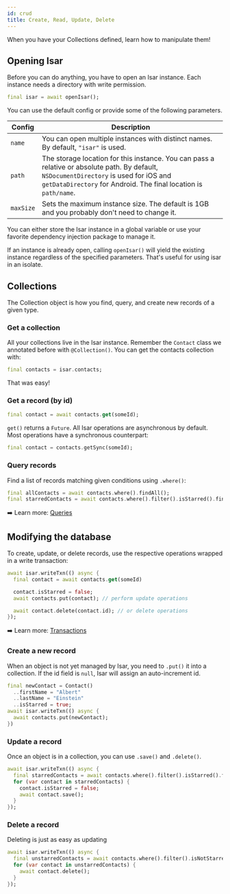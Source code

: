 ```yaml
---
id: crud
title: Create, Read, Update, Delete
---
```


When you have your Collections defined, learn how to manipulate them!

## Opening Isar
Before you can do anything, you have to open an Isar instance. Each instance needs a directory with write permission.

```dart
final isar = await openIsar();
```

You can use the default config or provide some of the following parameters.

Config | Description
--- | ---
`name` | You can open multiple instances with distinct names. By default, `"isar"` is used.
`path` | The storage location for this instance. You can pass a relative or absolute path. By default,  `NSDocumentDirectory` is used for iOS and `getDataDirectory` for Android. The final location is `path/name`. 
`maxSize` | Sets the maximum instance size. The default is 1GB and you probably don't need to change it.

You can either store the Isar instance in a global variable or use your favorite dependency injection package to manage it.

If an instance is already open, calling `openIsar()` will yield the existing instance regardless of the specified parameters. That's useful for using isar in an isolate.

## Collections
The Collection object is how you find, query, and create new records of a given type.


### Get a collection
All your collections live in the Isar instance. Remember the `Contact` class we annotated before with `@Collection()`. You can get the contacts collection with:

```dart
final contacts = isar.contacts;
```

That was easy!


### Get a record (by id)
```dart
final contact = await contacts.get(someId);
```

`get()` returns a `Future`. All Isar operations are asynchronous by default. Most operations have a synchronous counterpart:

```dart
final contact = contacts.getSync(someId);
```


### Query records
Find a list of records matching given conditions using `.where()`:

```dart
final allContacts = await contacts.where().findAll();
final starredContacts = await contacts.where().filter().isStarred().findAll();
```
➡️ Learn more: [Queries](queries)


## Modifying the database
To create, update, or delete records, use the respective operations wrapped in a write transaction:

```dart
await isar.writeTxn(() async {
  final contact = await contacts.get(someId)

  contact.isStarred = false;
  await contacts.put(contact); // perform update operations

  await contact.delete(contact.id); // or delete operations
});
```
➡️ Learn more: [Transactions](transactions)

### Create a new record

When an object is not yet managed by Isar, you need to `.put()` it into a collection. If the id field is `null`, Isar will assign an auto-increment id.

```dart
final newContact = Contact()
  ..firstName = "Albert"
  ..lastName = "Einstein"
  ..isStarred = true;
await isar.writeTxn(() async {
  await contacts.put(newContact);
})
```

### Update a record

Once an object is in a collection, you can use `.save()` and `.delete()`.

```dart
await isar.writeTxn(() async {
  final starredContacts = await contacts.where().filter().isStarred().findAll();
  for (var contact in starredContacts) {
    contact.isStarred = false;
    await contact.save();
  }
});
```

### Delete a record
Deleting is just as easy as updating

```dart
await isar.writeTxn(() async {
  final unstarredContacts = await contacts.where().filter().isNotStarred().findAll();
  for (var contact in unstarredContacts) {
    await contact.delete();
  }
});
```

